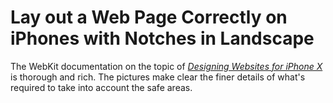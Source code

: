 # Lay out a Web Page Correctly on iPhones with Notches in Landscape

The WebKit documentation on the topic of [*Designing Websites for iPhone X*](https://webkit.org/blog/7929/designing-websites-for-iphone-x) is thorough and rich. The pictures make clear the finer details of what's required to take into account the safe areas.
